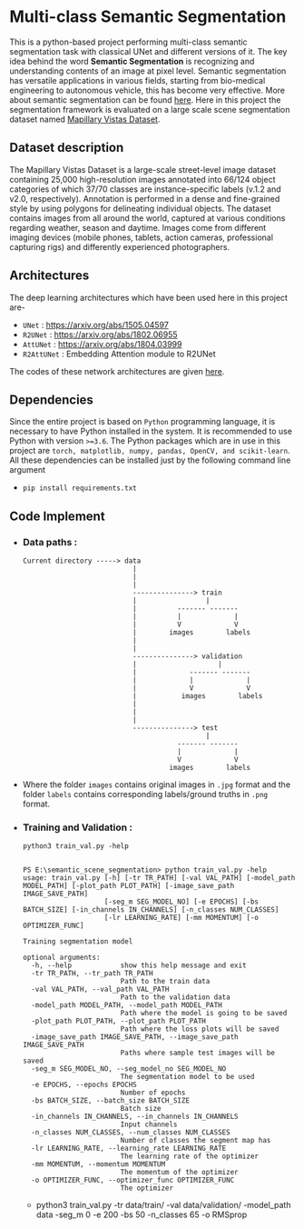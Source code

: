 # Multi-class Semantic Segmentation
This is a python-based project performing multi-class semantic segmentation task with classical UNet and different versions of it. The key idea behind the word **Semantic Segmentation** is recognizing and understanding contents of an image at pixel level. Semantic segmentation has versatile applications in various fields, starting from bio-medical engineering to autonomous vehicle, this has become very effective. More about semantic segmentation can be found [here](https://www.jeremyjordan.me/semantic-segmentation/). Here in this project the segmentation framework is evaluated on a large scale scene segmentation dataset named [Mapillary Vistas Dataset](https://www.mapillary.com/dataset/vistas).  

## Dataset description
The Mapillary Vistas Dataset is a large-scale street-level image dataset containing 25,000 high-resolution images annotated into 66/124 object categories of which 37/70 classes are instance-specific labels (v.1.2 and v2.0, respectively). Annotation is performed in a dense and fine-grained style by using polygons for delineating individual objects. The dataset contains images from all around the world, captured at various conditions regarding weather, season and daytime. Images come from different imaging devices (mobile phones, tablets, action cameras, professional capturing rigs) and differently experienced photographers.

## Architectures
The deep learning architectures which have been used here in this project are-
- `UNet` : https://arxiv.org/abs/1505.04597
- `R2UNet` : https://arxiv.org/abs/1802.06955
- `AttUNet` : https://arxiv.org/abs/1804.03999
- `R2AttUNet` : Embedding Attention module to R2UNet

The codes of these network architectures are given [here](https://github.com/SohamChattopadhyayEE/Multi-class-semantic-segmentation/tree/main/models/network).

## Dependencies
Since the entire project is based on `Python` programming language, it is necessary to have Python installed in the system. It is recommended to use Python with version `>=3.6`.
The Python packages which are in use in this project are `torch, matplotlib, numpy, pandas, OpenCV, and scikit-learn`. All these dependencies can be installed just by the following command line argument
- `pip install requirements.txt` 

## Code Implement
- ### Data paths :
      Current directory -----> data
                                 |
                                 |
                                 |               
                                 ---------------> train 
                                 |                 |
                                 |          ------- -------
                                 |          |             |
                                 |          V             V
                                 |        images        labels
                                 |
                                 |
                                 ---------------> validation    
                                 |                    |
                                 |             ------- -------
                                 |             |             |
                                 |             V             V
                                 |           images        labels
                                 |
                                 |
                                 |
                                 ---------------> test
                                                   |
                                            ------- -------
                                            |             |
                                            V             V
                                          images        labels
       
- Where the folder `images` contains original images in `.jpg` format and the folder `labels` contains corresponding labels/ground truths in `.png` format.  
- ### Training and Validation :
      python3 train_val.py -help
      
      
      PS E:\semantic_scene_segmentation> python train_val.py -help
      usage: train_val.py [-h] [-tr TR_PATH] [-val VAL_PATH] [-model_path MODEL_PATH] [-plot_path PLOT_PATH] [-image_save_path IMAGE_SAVE_PATH]
                          [-seg_m SEG_MODEL_NO] [-e EPOCHS] [-bs BATCH_SIZE] [-in_channels IN_CHANNELS] [-n_classes NUM_CLASSES]
                          [-lr LEARNING_RATE] [-mm MOMENTUM] [-o OPTIMIZER_FUNC]

      Training segmentation model

      optional arguments:
        -h, --help            show this help message and exit
        -tr TR_PATH, --tr_path TR_PATH
                              Path to the train data
        -val VAL_PATH, --val_path VAL_PATH
                              Path to the validation data
        -model_path MODEL_PATH, --model_path MODEL_PATH
                              Path where the model is going to be saved
        -plot_path PLOT_PATH, --plot_path PLOT_PATH
                              Path where the loss plots will be saved
        -image_save_path IMAGE_SAVE_PATH, --image_save_path IMAGE_SAVE_PATH
                              Paths where sample test images will be saved
        -seg_m SEG_MODEL_NO, --seg_model_no SEG_MODEL_NO
                              The segmentation model to be used
        -e EPOCHS, --epochs EPOCHS
                              Number of epochs
        -bs BATCH_SIZE, --batch_size BATCH_SIZE
                              Batch size
        -in_channels IN_CHANNELS, --in_channels IN_CHANNELS
                              Input channels
        -n_classes NUM_CLASSES, --num_classes NUM_CLASSES
                              Number of classes the segment map has
        -lr LEARNING_RATE, --learning_rate LEARNING_RATE
                              The learning rate of the optimizer
        -mm MOMENTUM, --momentum MOMENTUM
                              The momentum of the optimizer
        -o OPTIMIZER_FUNC, --optimizer_func OPTIMIZER_FUNC
                              The optimizer
   - python3 train_val.py -tr data/train/ -val data/validation/ -model_path data -seg_m 0 -e 200 -bs 50 -n_classes 65 -o RMSprop
